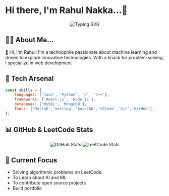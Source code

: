 
# Hi there, I'm Rahul Nakka...👋

<div align="center">
  <img src="https://readme-typing-svg.herokuapp.com?font=Fira+Code&pause=1000&width=435&lines=Web+Developer+;Technophile;Problem+solver" alt="Typing SVG" />
</div>


## 👨‍💻 About Me...
🌟 Hi, I'm Rahul!
I'm a technophile passionate about machine learning and driven to explore innovative technologies. With a knack for problem-solving, I specialize in web development 

## 🔧 Tech Arsenal

```javascript
const skills = {
    languages: ['Java', 'Python', 'C', 'C++'],
    frameworks: ['React.js', 'Node.js'],
    databases: ['MySQL', 'MongoDB'],
    Tools: ['Matlab','Verilog','AutoCAD','VSCode','Git','GitHub'],
};
```

## 📊 GitHub & LeetCode Stats

<div align="center">
  <img src="https://github-readme-stats.vercel.app/api?username=Rahul-Nakka-23&theme=gotham&show_icons=true&hide_border=true&count_private=true" alt="GitHub Stats" />
  
  <!-- LeetCode Stats Card -->
  <img src="https://leetcard.jacoblin.cool/Rahul_Nakka?theme=dark&font=Noto%20Sans%20Glagolitic" alt="LeetCode Stats" />
</div>

## 🎯 Current Focus
- Solving algorithmic problems on LeetCode.
- To Learn about AI and ML 
- To contribute open source projects 
- Build portfolio

</div>


